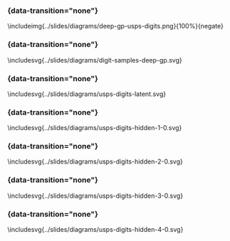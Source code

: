 ### {data-transition="none"}

\includeimg{../slides/diagrams/deep-gp-usps-digits.png}{100%}{negate}

### {data-transition="none"}

\includesvg{../slides/diagrams/digit-samples-deep-gp.svg}

### {data-transition="none"}

\includesvg{../slides/diagrams/usps-digits-latent.svg}

### {data-transition="none"}

\includesvg{../slides/diagrams/usps-digits-hidden-1-0.svg}

### {data-transition="none"}

\includesvg{../slides/diagrams/usps-digits-hidden-2-0.svg}

### {data-transition="none"}

\includesvg{../slides/diagrams/usps-digits-hidden-3-0.svg}

### {data-transition="none"}

\includesvg{../slides/diagrams/usps-digits-hidden-4-0.svg}

